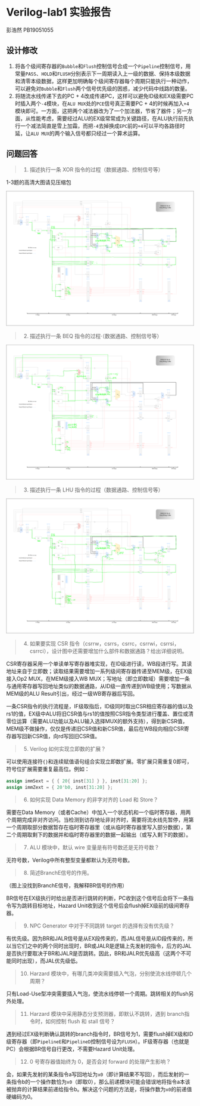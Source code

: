 # Verilog-lab1 实验报告

彭浩然 PB19051055

## 设计修改

1. 将各个级间寄存器的`Bubble`和`Flush`控制信号合成一个`Pipeline`控制信号，用常量`PASS`、`HOLD`和`FLUSH`分别表示下一周期读入上一级的数据、保持本级数据和清零本级数据，这样更加明确每个级间寄存器每个周期只能执行一种动作，可以避免对`Bubble`和`Flush`两个信号优先级的困惑，减少代码中线路的数量。
2. 将随流水线传递下去的PC + 4改成传递PC，这样可以避免ID级和EX级需要PC时插入两个`-4`模块，在`ALU MUX`处的`PCE`信号真正需要PC + 4的时候再加入`+4`模块即可。一方面，这把两个减法器改为了一个加法器，节省了器件；另一方面，从性能考虑，需要经过ALU的EX级常常成为关键路径，在ALU执行前先执行一个减法简直是雪上加霜，而把`-4`去掉换成`EPC`前的`+4`可以平均各路径时延，让`ALU MUX`的两个输入信号都只经过一个算术运算。

## 问题回答

> 1. 描述执行一条 XOR 指令的过程（数据通路、控制信号等）

1-3题的高清大图请见压缩包

![PART-RV32I-Core-Design-Figure-XOR](./assets/PART-RV32I-Core-Design-Figure-XOR.png)

> 2. 描述执行一条 BEQ 指令的过程·（数据通路、控制信号等）

![PART-RV32I-Core-Design-Figure-BEQ](./assets/PART-RV32I-Core-Design-Figure-BEQ.png)

> 3. 描述执行一条 LHU 指令的过程（数据通路、控制信号等）

![PART-RV32I-Core-Design-Figure-LHU](./assets/PART-RV32I-Core-Design-Figure-LHU.png)

> 4. 如果要实现 CSR 指令（csrrw，csrrs，csrrc，csrrwi，csrrsi，csrrci），设计图中还需要增加什么部件和数据通路？给出详细说明。 

CSR寄存器采用一个单读单写寄存器堆实现，在ID级进行读，WB段进行写。其读地址来自于立即数；读取结果需要增加一系列级间寄存器传递至MEM级，在EX级接入Op2 MUX，在MEM级接入WB MUX；写地址（即立即数域）需要增加一条与通用寄存器写回地址类似的数据通路，从ID级一直传递到WB级使用；写数据从MEM级的ALU Result引出，经过一级WB寄存器后写回。

一条CSR指令的执行流程是，IF级取指后，ID级同时取出CSR相应寄存器的值以及rs1的值，EX级中ALU将旧CSR值与rs1的值按照CSR指令类型进行覆盖、置位或清零位运算（需要ALU功能以及ALU输入选择MUX的额外支持），得到新CSR值，MEM级不做操作，仅仅是传递旧CSR值和新CSR值，最后在WB段向相应CSR寄存器写回新CSR值，向rd写回旧CSR值。

> 5. Verilog 如何实现立即数的扩展？ 

可以使用连接符`{}`和连续赋值语句组合实现立即数扩展。零扩展只需重复0即可，符号位扩展需要重复最高位。例如：

```verilog
assign immSext = { { 20{ inst[31] } }, inst[31:20] };
assign immZext = { 20'b0, inst[31:20] };
```

> 6. 如何实现 Data Memory 的非字对齐的 Load 和 Store？ 

需要在Data Memory（或者Cache）中加入一个状态机和一个临时寄存器，用两个周期完成非对齐访问。当检测到访存地址非对齐时，需要将流水线先暂停，用第一个周期取部分数据暂存在临时寄存器里（或从临时寄存器里写入部分数据），第二个周期取剩下的数据并和临时寄存器里的数据一起输出（或写入剩下的数据）。

> 7. ALU 模块中，默认 wire 变量是有符号数还是无符号数？ 

无符号数，Verilog中所有整型变量都默认为无符号数。

> 8. 简述BranchE信号的作用。

（图上没找到BranchE信号，我解释BR信号的作用）

BR信号在EX级执行时给出是否进行跳转的判断，PC收到这个信号后会将下一条指令写为跳转目标地址，Hazard Unit收到这个信号后会flush掉EX级前的级间寄存器。

> 9. NPC Generator 中对于不同跳转 target 的选择有没有优先级？ 

有优先级。因为BR和JALR信号是从EX段传来的，而JAL信号是从ID段传来的，所以当它们之中的两个同时出现时，BR或JALR是逻辑上先发射的指令，后方的JAL是否执行要取决于BR和JALR是否跳转。因此，BR和JALR优先级高（这两个不可能同时出现），而JAL优先级低。

> 10. Harzard 模块中，有哪几类冲突需要插入气泡，分别使流水线停顿几个周期？ 

只有Load-Use型冲突需要插入气泡，使流水线停顿一个周期。跳转相关的flush另外处理。

> 11. Harzard 模块中采用静态分支预测器，即默认不跳转，遇到 branch指令时，如何控制 flush 和 stall 信号？ 

遇到经过EX级判断确认跳转的branch指令时，BR信号为1，需要flush掉EX级和ID级寄存器（即`PipelineE`和`PipelineD`控制信号设为`FLUSH`）。IF级寄存器（也就是PC）会根据BR信号自行更改，不需要Hazard Unit处理。

> 12. 0 号寄存器值始终为 0，是否会对 forward 的处理产生影响？

会，如果先发射的某条指令a写回地址为`x0`（即计算结果不写回），而后发射的一条指令b的一个操作数恰为`x0`（即取0），那么前递模块可能会错误地将指令a本该被抛弃的计算结果前递给指令b。解决这个问题的方法是，将操作数为`x0`的前递值硬编码为0。

